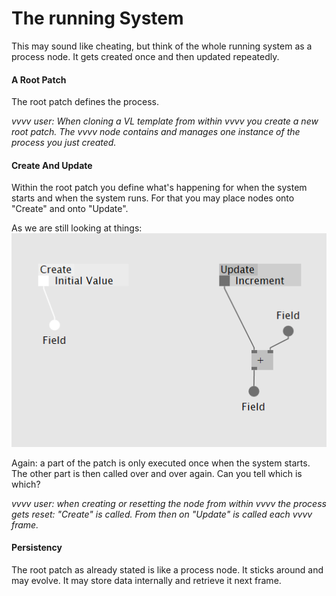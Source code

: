 # The running System

This may sound like cheating, but think of the whole running system as a process node. It gets created once and then updated repeatedly.

#### A Root Patch

The root patch defines the process.

*vvvv user: When cloning a VL template from within vvvv you create a new root patch. The vvvv node contains and manages one instance of the process you just created.*

#### Create And Update

Within the root patch you define what's happening for when the system starts and when the system runs. For that you may place nodes onto "Create" and onto "Update". 

As we are still looking at things: 
<img src="createAndUpdate.png" />

Again: a part of the patch is only executed once when the system starts. The other part is then called over and over again. Can you tell which is which?

*vvvv user: when creating or resetting the node from within vvvv the process gets reset: "Create" is called. From then on "Update" is called each vvvv frame.*

#### Persistency
The root patch as already stated is like a process node. It sticks around and may evolve. It may store data internally and retrieve it next frame. 